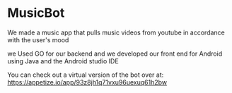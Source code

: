 # MusicBot
We made a music app that pulls music videos from youtube in accordance with the user's mood

we Used GO for our backend and we developed our front end for Android using Java and the Android studio IDE 

You can check out a virtual version of the bot over at: https://appetize.io/app/93z8jh1q71vxu96uexuq61h2bw
